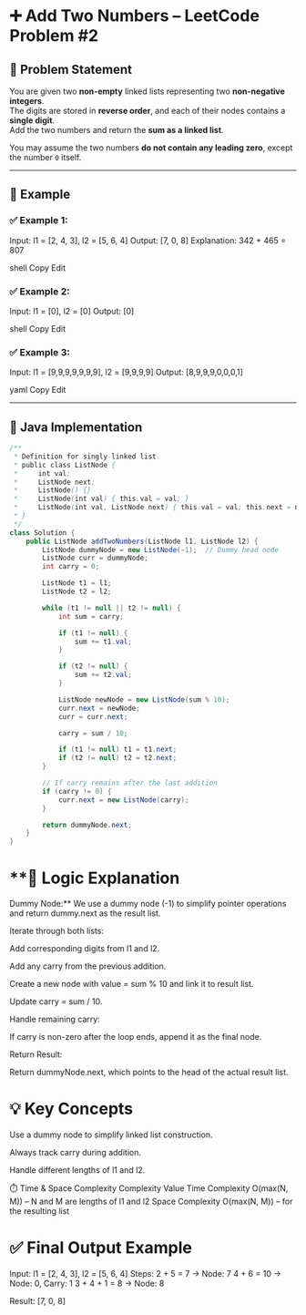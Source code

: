 
# ➕ Add Two Numbers – LeetCode Problem #2

## 🧠 Problem Statement

You are given two **non-empty** linked lists representing two **non-negative integers**.  
The digits are stored in **reverse order**, and each of their nodes contains a **single digit**.  
Add the two numbers and return the **sum as a linked list**.

You may assume the two numbers **do not contain any leading zero**, except the number `0` itself.

---

## 🧾 Example

### ✅ Example 1:

Input: l1 = [2, 4, 3], l2 = [5, 6, 4]
Output: [7, 0, 8]
Explanation: 342 + 465 = 807

shell
Copy
Edit

### ✅ Example 2:

Input: l1 = [0], l2 = [0]
Output: [0]

shell
Copy
Edit

### ✅ Example 3:

Input: l1 = [9,9,9,9,9,9,9], l2 = [9,9,9,9]
Output: [8,9,9,9,0,0,0,1]

yaml
Copy
Edit

---

## 🧾 Java Implementation

```java
/**
 * Definition for singly-linked list.
 * public class ListNode {
 *     int val;
 *     ListNode next;
 *     ListNode() {}
 *     ListNode(int val) { this.val = val; }
 *     ListNode(int val, ListNode next) { this.val = val; this.next = next; }
 * }
 */
class Solution {
    public ListNode addTwoNumbers(ListNode l1, ListNode l2) {
        ListNode dummyNode = new ListNode(-1);  // Dummy head node
        ListNode curr = dummyNode;
        int carry = 0;

        ListNode t1 = l1;
        ListNode t2 = l2;

        while (t1 != null || t2 != null) {
            int sum = carry;

            if (t1 != null) {
                sum += t1.val;
            }

            if (t2 != null) {
                sum += t2.val;
            }

            ListNode newNode = new ListNode(sum % 10);
            curr.next = newNode;
            curr = curr.next;

            carry = sum / 10;

            if (t1 != null) t1 = t1.next;
            if (t2 != null) t2 = t2.next;
        }

        // If carry remains after the last addition
        if (carry != 0) {
            curr.next = new ListNode(carry);
        }

        return dummyNode.next;
    }
}
```

# **📌 Logic Explanation

Dummy Node:**
We use a dummy node (-1) to simplify pointer operations and return dummy.next as the result list.

Iterate through both lists:

Add corresponding digits from l1 and l2.

Add any carry from the previous addition.

Create a new node with value = sum % 10 and link it to result list.

Update carry = sum / 10.

Handle remaining carry:

If carry is non-zero after the loop ends, append it as the final node.

Return Result:

Return dummyNode.next, which points to the head of the actual result list.

💡 Key Concepts
=
Use a dummy node to simplify linked list construction.

Always track carry during addition.

Handle different lengths of l1 and l2.

⏱️ Time & Space Complexity
Complexity	Value
Time Complexity	O(max(N, M)) – N and M are lengths of l1 and l2
Space Complexity	O(max(N, M)) – for the resulting list

✅ Final Output Example
=
Input:  l1 = [2, 4, 3], l2 = [5, 6, 4]
Steps: 
  2 + 5 = 7        → Node: 7
  4 + 6 = 10       → Node: 0, Carry: 1
  3 + 4 + 1 = 8    → Node: 8

Result: [7, 0, 8]
